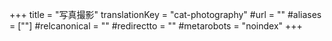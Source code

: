 +++
title = "写真撮影"
translationKey = "cat-photography"
#url = ""
#aliases = [""]
#relcanonical = ""
#redirectto = ""
#metarobots = "noindex"
+++
